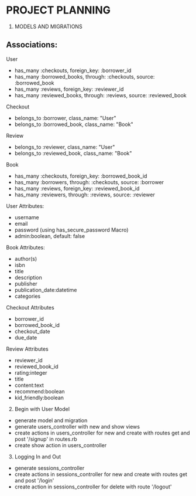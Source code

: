 # PROJECT PLANNING

1) MODELS AND MIGRATIONS   

## Associations:
User
* has_many :checkouts, foreign_key: :borrower_id
* has_many :borrowed_books, through: :checkouts, source: :borrowed_book
* has_many :reviews, foreign_key: :reviewer_id
* has_many :reviewed_books, through: :reviews, source: :reviewed_book

Checkout
* belongs_to :borrower, class_name: "User"
* belongs_to :borrowed_book, class_name: "Book"

Review
* belongs_to :reviewer, class_name: "User"
* belongs_to :reviewed_book, class_name: "Book"

Book
* has_many :checkouts, foreign_key: :borrowed_book_id
* has_many :borrowers, through: :checkouts, source: :borrower
* has_many :reviews, foreign_key: :reviewed_book_id
* has_many :reviewers, through: :reviews, source: :reviewer

User Attributes:
* username
* email
* password (using has_secure_password Macro)
* admin:boolean, default: false

Book Attributes:
* author(s)
* isbn
* title
* description
* publisher
* publication_date:datetime
* categories

Checkout Attributes
* borrower_id
* borrowed_book_id
* checkout_date
* due_date

Review Attributes
* reviewer_id
* reviewed_book_id
* rating:integer
* title
* content:text
* recommend:boolean
* kid_friendly:boolean

2) Begin with User Model
- generate model and migration
- generate users_controller with new and show views 
- create actions in users_controller for new and create with routes get and post '/signup' in routes.rb
- create show action in users_controller

3) Logging In and Out
- generate sessions_controller
- create actions in sessions_controller for new and create with routes get and post '/login' 
- create action in sessions_controller for delete with route '/logout'